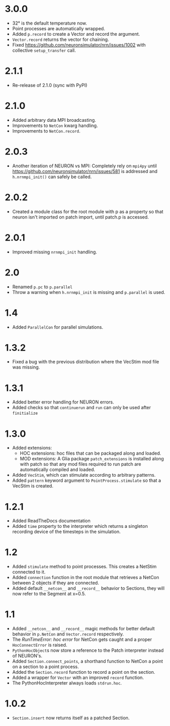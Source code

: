# 3.0.0

* 32° is the default temperature now.
* Point processes are automatically wrapped.
* Added `p.record` to create a Vector and record the argument.
* `Vector.record` returns the vector for chaining.
* Fixed https://github.com/neuronsimulator/nrn/issues/1002 with collective
  `setup_transfer` call.

# 2.1.1

* Re-release of 2.1.0 (sync with PyPI)

# 2.1.0

* Added arbitrary data MPI broadcasting.
* Improvements to `NetCon` kwarg handling.
* Improvements to `NetCon.record`.

# 2.0.3

* Another iteration of NEURON vs MPI: Completely rely on `mpi4py` until
  https://github.com/neuronsimulator/nrn/issues/581 is addressed and `h.nrnmpi_init()`
  can safely be called.

# 2.0.2

* Created a module class for the root module with p as a property so that neuron isn't
  imported on patch import, until patch.p is accessed.

# 2.0.1

* Improved missing `nrnmpi_init` handling.

# 2.0

* Renamed `p.pc` to `p.parallel`
* Throw a warning when `h.nrnmpi_init` is missing and `p.parallel` is used.

# 1.4

* Added `ParallelCon` for parallel simulations.

# 1.3.2

* Fixed a bug with the previous distribution where the VecStim mod file was missing.

# 1.3.1

* Added better error handling for NEURON errors.
* Added checks so that `continuerun` and `run` can only be used after `finitialize`

# 1.3.0

* Added extensions:
  * HOC extensions: hoc files that can be packaged along and loaded.
  * MOD extensions: A Glia package `patch_extensions` is installed along with patch so
    that any mod files required to run patch are automatically compiled and loaded.
* Added `VecStim`, which can stimulate according to arbitrary patterns.
* Added `pattern` keyword argument to `PointProcess.stimulate` so that a VecStim is
  created.

# 1.2.1

* Added ReadTheDocs documentation
* Added `time` property to the interpreter which returns a singleton recording device of
  the timesteps in the simulation.

# 1.2

* Added `stimulate` method to point processes. This creates a NetStim connected to it.
* Added `connection` function in the root module that retrieves a NetCon between 2 objects
  if they are connected.
* Added default `__netcon__` and `__record__` behavior to Sections, they will now refer to
  the Segment at x=0.5.

# 1.1

* Added `__netcon__` and `__record__` magic methods for better default behavior in
  `p.NetCon` and `Vector.record` respectively.
* The _RunTimeError: hoc error_ for NetCon gets caught and a proper `HocConnectError` is
  raised.
* `PythonHocObject`s now store a reference to the Patch interpreter instead of NEURON's.
* Added `Section.connect_points`, a shorthand function to NetCon a point on a section to
  a point process.
* Added the `Section.record` function to record a point on the section.
* Added a wrapper for `Vector` with an improved `record` function.
* The PythonHocInterpreter always loads `stdrun.hoc`.


# 1.0.2

* `Section.insert` now returns itself as a patched Section.
